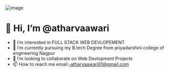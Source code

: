 ![image](https://github.com/atharvaawari/atharvaawari/assets/140247890/ee94349c-f8e7-4320-b725-2a328d4c5d00)<h1> 👋 Hi, I’m @atharvaawari</h1> 
- 👀 I’m interested in FULL STACK WEB DEVLOPEMENT
- 🌱 I’m currently pursuing my B.tech Degree from priyadarshini college of engineering Nagpur
- 💞️ I’m looking to collaborate on Web Devlopment Projects
- 📫 How to reach me email:-atharvaawari01@gmail.com

<!---
atharvaawari/atharvaawari is a ✨ special ✨ repository because its `README.md` (this file) appears on your GitHub profile.
You can click the Preview link to take a look at your changes.
--->
